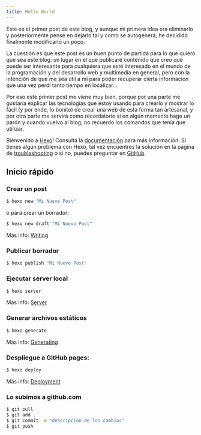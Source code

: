 ```yaml
---
title: Hello World
---
```

Este es el primer post de este blog, y aunque mi primera idea era eliminarlo y posteriormente pensé en dejarlo tal y como se autogenera, he decidido finalmente modificarlo un poco.

La cuestión es que este post es un buen punto de partida para lo que quiero que sea este blog: un lugar en el que publicaré contenido que creo que puede ser interesante para cualquiera que esté interesado en el mundo de la programación y del desarrollo web y multimedia en general, pero con la intención de que me sea útil a mí para poder recuperar cierta información que una vez perdí tanto tiempo en localizar...

Por eso este primer post me viene muy bien, porque por una parte me gustaría explicar las tecnologías que estoy usando para crearlo y mostrar lo fácil (y por ende, lo bonito) de crear una web de esta forma tan artesanal, y por otra parte me servirá como recordatorio si en algún momento hago un parón y cuando vuelvo al blog, no recuerdo los comandos que tenía que utilizar.

Bienvenido a [Hexo](https://hexo.io/)! Consulta la [documentación](https://hexo.io/docs/) para más información. Si tienes algún problema con Hexo, tal vez encuentres la solución en la página de [troubleshooting](https://hexo.io/docs/troubleshooting.html) o si no, puedes preguntar en [GitHub](https://github.com/hexojs/hexo/issues).

## Inicio rápido

### Crear un post

``` bash
$ hexo new "Mi Nuevo Post"
```

o para crear un borrador:

``` bash
$ hexo new draft "Mi Nuevo Post"
```

Más info: [Writing](https://hexo.io/docs/writing.html)

### Publicar borrador

``` bash
$ hexo publish "Mi Nuevo Post"
```

### Ejecutar server local

``` bash
$ hexo server
```

Más info: [Server](https://hexo.io/docs/server.html)

### Generar archivos estáticos

``` bash
$ hexo generate
```

Más info: [Generating](https://hexo.io/docs/generating.html)

### Despliegue a GitHub pages:

``` bash
$ hexo deploy
```

Más info: [Deployment](https://hexo.io/docs/deployment.html)


### Lo subimos a github.com

```` bash
$ git pull
$ git add .
$ git commit -m "descripción de los cambios"
$ git push
````